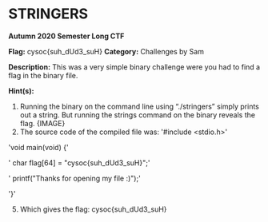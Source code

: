 # STRINGERS
**Autumn 2020 Semester Long CTF**

**Flag:** cysoc{suh_dUd3_suH} 
**Category:** Challenges by Sam

**Description:** This was a very simple binary challenge were you had to find a flag in the binary file. 

**Hint(s):** 

1. Running the binary on the command line using “./stringers” simply prints out a string. But running the strings command on the binary reveals the flag.
{IMAGE}
2. The source code of the compiled file was: 
'#include <stdio.h>'

'void main(void) {'

'    char flag[64] = "cysoc{suh_dUd3_suH}";'

'    printf("Thanks for opening my file :)");'

'}'

5. Which gives the flag: cysoc{suh_dUd3_suH}